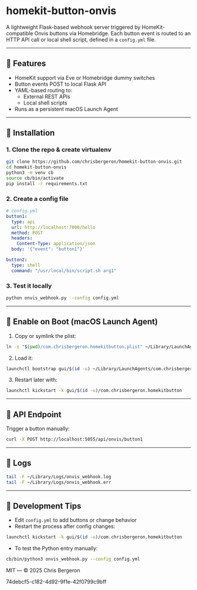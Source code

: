 # homekit-button-onvis

A lightweight Flask-based webhook server triggered by HomeKit-compatible Onvis buttons via Homebridge. Each button event is routed to an HTTP API call or local shell script, defined in a `config.yml` file.

---

## 🚀 Features

- HomeKit support via Eve or Homebridge dummy switches
- Button events POST to local Flask API
- YAML-based routing to:
  - External REST APIs
  - Local shell scripts
- Runs as a persistent macOS Launch Agent

---

## 🔧 Installation

### 1. Clone the repo & create virtualenv

```bash
git clone https://github.com/chrisbergeron/homekit-button-onvis.git
cd homekit-button-onvis
python3 -m venv cb
source cb/bin/activate
pip install -r requirements.txt
```

### 2. Create a config file

```yaml
# config.yml
button1:
  type: api
  url: http://localhost:7000/hello
  method: POST
  headers:
    Content-Type: application/json
  body: '{"event": "button1"}'

button2:
  type: shell
  command: "/usr/local/bin/script.sh arg1"
```

### 3. Test it locally

```bash
python onvis_webhook.py --config config.yml
```

---

## 🔄 Enable on Boot (macOS Launch Agent)

1. Copy or symlink the plist:

```bash
ln -s "$(pwd)/com.chrisbergeron.homekitbutton.plist" ~/Library/LaunchAgents/
```

2. Load it:

```bash
launchctl bootstrap gui/$(id -u) ~/Library/LaunchAgents/com.chrisbergeron.homekitbutton.plist
```

3. Restart later with:

```bash
launchctl kickstart -k gui/$(id -u)/com.chrisbergeron.homekitbutton
```

---

## 📡 API Endpoint

Trigger a button manually:

```bash
curl -X POST http://localhost:5055/api/onvis/button1
```

---

## 🧪 Logs

```bash
tail -F ~/Library/Logs/onvis_webhook.log
tail -F ~/Library/Logs/onvis_webhook.err
```

---

## 🧰 Development Tips

- Edit `config.yml` to add buttons or change behavior
- Restart the process after config changes:

```bash
launchctl kickstart -k gui/$(id -u)/com.chrisbergeron.homekitbutton
```

- To test the Python entry manually:

```bash
cb/bin/python3 onvis_webhook.py --config config.yml
```

MIT — © 2025 Chris Bergeron

74debcf5-c182-4d92-9f1e-42f0799c9bff
